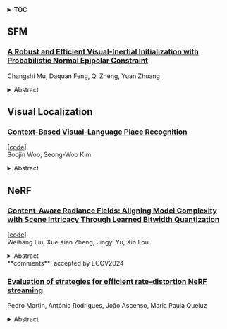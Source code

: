 <details>
  <summary><b>TOC</b></summary>
  <ol>
    <li><a href=#sfm>SFM</a></li>
      <ul>
        <li><a href=#A-Robust-and-Efficient-Visual-Inertial-Initialization-with-Probabilistic-Normal-Epipolar-Constraint>A Robust and Efficient Visual-Inertial Initialization with Probabilistic Normal Epipolar Constraint</a></li>
      </ul>
    </li>
    <li><a href=#visual-localization>Visual Localization</a></li>
      <ul>
        <li><a href=#Context-Based-Visual-Language-Place-Recognition>Context-Based Visual-Language Place Recognition</a></li>
      </ul>
    </li>
    <li><a href=#nerf>NeRF</a></li>
      <ul>
        <li><a href=#Content-Aware-Radiance-Fields:-Aligning-Model-Complexity-with-Scene-Intricacy-Through-Learned-Bitwidth-Quantization>Content-Aware Radiance Fields: Aligning Model Complexity with Scene Intricacy Through Learned Bitwidth Quantization</a></li>
        <li><a href=#Evaluation-of-strategies-for-efficient-rate-distortion-NeRF-streaming>Evaluation of strategies for efficient rate-distortion NeRF streaming</a></li>
      </ul>
    </li>
  </ol>
</details>

## SFM  

### [A Robust and Efficient Visual-Inertial Initialization with Probabilistic Normal Epipolar Constraint](http://arxiv.org/abs/2410.19473)  
Changshi Mu, Daquan Feng, Qi Zheng, Yuan Zhuang  
<details>  
  <summary>Abstract</summary>  
  <ol>  
    Accurate and robust initialization is essential for Visual-Inertial Odometry (VIO), as poor initialization can severely degrade pose accuracy. During initialization, it is crucial to estimate parameters such as accelerometer bias, gyroscope bias, initial velocity, and gravity, etc. The IMU sensor requires precise estimation of gyroscope bias because gyroscope bias affects rotation, velocity and position. Most existing VIO initialization methods adopt Structure from Motion (SfM) to solve for gyroscope bias. However, SfM is not stable and efficient enough in fast motion or degenerate scenes. To overcome these limitations, we extended the rotation-translation-decoupling framework by adding new uncertainty parameters and optimization modules. First, we adopt a gyroscope bias optimizer that incorporates probabilistic normal epipolar constraints. Second, we fuse IMU and visual measurements to solve for velocity, gravity, and scale efficiently. Finally, we design an additional refinement module that effectively diminishes gravity and scale errors. Extensive initialization tests on the EuRoC dataset show that our method reduces the gyroscope bias and rotation estimation error by an average of 16% and 4% respectively. It also significantly reduces the gravity error, with an average reduction of 29%.  
  </ol>  
</details>  
  
  



## Visual Localization  

### [Context-Based Visual-Language Place Recognition](http://arxiv.org/abs/2410.19341)  
[[code](https://github.com/woo-soojin/context-based-vlpr)]  
Soojin Woo, Seong-Woo Kim  
<details>  
  <summary>Abstract</summary>  
  <ol>  
    In vision-based robot localization and SLAM, Visual Place Recognition (VPR) is essential. This paper addresses the problem of VPR, which involves accurately recognizing the location corresponding to a given query image. A popular approach to vision-based place recognition relies on low-level visual features. Despite significant progress in recent years, place recognition based on low-level visual features is challenging when there are changes in scene appearance. To address this, end-to-end training approaches have been proposed to overcome the limitations of hand-crafted features. However, these approaches still fail under drastic changes and require large amounts of labeled data to train models, presenting a significant limitation. Methods that leverage high-level semantic information, such as objects or categories, have been proposed to handle variations in appearance. In this paper, we introduce a novel VPR approach that remains robust to scene changes and does not require additional training. Our method constructs semantic image descriptors by extracting pixel-level embeddings using a zero-shot, language-driven semantic segmentation model. We validate our approach in challenging place recognition scenarios using real-world public dataset. The experiments demonstrate that our method outperforms non-learned image representation techniques and off-the-shelf convolutional neural network (CNN) descriptors. Our code is available at https: //github.com/woo-soojin/context-based-vlpr.  
  </ol>  
</details>  
  
  



## NeRF  

### [Content-Aware Radiance Fields: Aligning Model Complexity with Scene Intricacy Through Learned Bitwidth Quantization](http://arxiv.org/abs/2410.19483)  
[[code](https://github.com/weihangliu2024/content_aware_nerf)]  
Weihang Liu, Xue Xian Zheng, Jingyi Yu, Xin Lou  
<details>  
  <summary>Abstract</summary>  
  <ol>  
    The recent popular radiance field models, exemplified by Neural Radiance Fields (NeRF), Instant-NGP and 3D Gaussian Splat?ting, are designed to represent 3D content by that training models for each individual scene. This unique characteristic of scene representation and per-scene training distinguishes radiance field models from other neural models, because complex scenes necessitate models with higher representational capacity and vice versa. In this paper, we propose content?aware radiance fields, aligning the model complexity with the scene intricacies through Adversarial Content-Aware Quantization (A-CAQ). Specifically, we make the bitwidth of parameters differentiable and train?able, tailored to the unique characteristics of specific scenes and requirements. The proposed framework has been assessed on Instant-NGP, a well-known NeRF variant and evaluated using various datasets. Experimental results demonstrate a notable reduction in computational complexity, while preserving the requisite reconstruction and rendering quality, making it beneficial for practical deployment of radiance fields models. Codes are available at https://github.com/WeihangLiu2024/Content_Aware_NeRF.  
  </ol>  
</details>  
**comments**: accepted by ECCV2024  
  
### [Evaluation of strategies for efficient rate-distortion NeRF streaming](http://arxiv.org/abs/2410.19459)  
Pedro Martin, António Rodrigues, João Ascenso, Maria Paula Queluz  
<details>  
  <summary>Abstract</summary>  
  <ol>  
    Neural Radiance Fields (NeRF) have revolutionized the field of 3D visual representation by enabling highly realistic and detailed scene reconstructions from a sparse set of images. NeRF uses a volumetric functional representation that maps 3D points to their corresponding colors and opacities, allowing for photorealistic view synthesis from arbitrary viewpoints. Despite its advancements, the efficient streaming of NeRF content remains a significant challenge due to the large amount of data involved. This paper investigates the rate-distortion performance of two NeRF streaming strategies: pixel-based and neural network (NN) parameter-based streaming. While in the former, images are coded and then transmitted throughout the network, in the latter, the respective NeRF model parameters are coded and transmitted instead. This work also highlights the trade-offs in complexity and performance, demonstrating that the NN parameter-based strategy generally offers superior efficiency, making it suitable for one-to-many streaming scenarios.  
  </ol>  
</details>  
  
  




